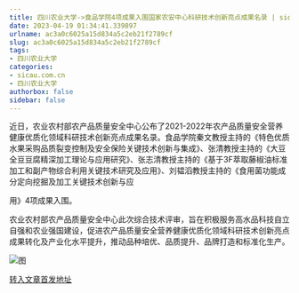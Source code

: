 ```yaml
---
title: 四川农业大学->食品学院4项成果入围国家农安中心科研技术创新亮点成果名录 | sicau.com.cn
date: 2023-04-19 01:34:41.339897
urlname: ac3a0c6025a15d834a5c2eb21f2789cf
slug: ac3a0c6025a15d834a5c2eb21f2789cf
tags: 
- 四川农业大学
categories:
- sicau.com.cn
- 四川农业大学
authorbox: false
sidebar: false
---
```

近日，农业农村部农产品质量安全中心公布了2021-2022年农产品质量安全营养健康优质化领域科研技术创新亮点成果名录。食品学院秦文教授主持的《特色优质水果采购品质裂变控制及安全保险关键技术创新与集成》、张清教授主持的《大豆全豆豆腐精深加工理论与应用研究》、张志清教授主持的《基于3F萃取藤椒油标准加工和副产物综合利用关键技术研究及应用》、刘韫滔教授主持的《食用菌功能成分定向挖掘及加工关键技术创新与应
<!--more-->
用》4项成果入围。

农业农村部农产品质量安全中心此次综合技术评审，旨在积极服务高水品科技自立自强和农业强国建设，促进农产品质量安全营养健康优质化领域科研技术创新亮点成果转化及产业化水平提升，推动品种培优、品质提升、品牌打造和标准化生产。

![图](https://news.sicau.edu.cn/__local/F/D5/3B/9B38D8D098C43029A99F5E4DC03_9782A5C7_35B6C.png)

[转入文章首发地址](https://news.sicau.edu.cn/info/1078/71828.htm)